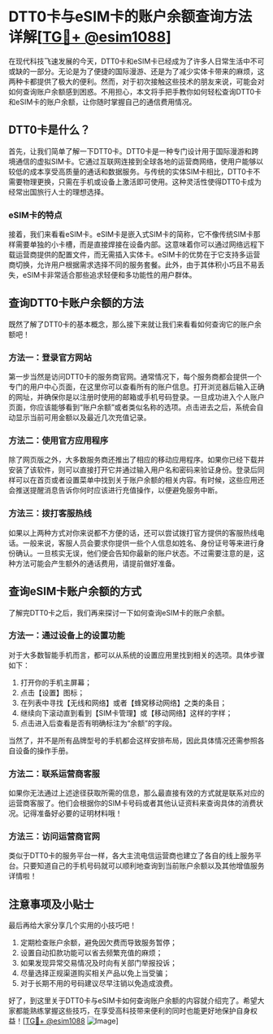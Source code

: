 # DTT0卡与eSIM卡的账户余额查询方法详解[[TG💪+ @esim1088](https://t.me/s/esim1088)]

在现代科技飞速发展的今天，DTT0卡和eSIM卡已经成为了许多人日常生活中不可或缺的一部分。无论是为了便捷的国际漫游、还是为了减少实体卡带来的麻烦，这两种卡都提供了极大的便利。然而，对于初次接触这些技术的朋友来说，可能会对如何查询账户余额感到困惑。不用担心，本文将手把手教你如何轻松查询DTT0卡和eSIM卡的账户余额，让你随时掌握自己的通信费用情况。

## DTT0卡是什么？

首先，让我们简单了解一下DTT0卡。DTT0卡是一种专门设计用于国际漫游和跨境通信的虚拟SIM卡。它通过互联网连接到全球各地的运营商网络，使用户能够以较低的成本享受高质量的通话和数据服务。与传统的实体SIM卡相比，DTT0卡不需要物理更换，只需在手机或设备上激活即可使用。这种灵活性使得DTT0卡成为经常出国旅行人士的理想选择。

### eSIM卡的特点

接着，我们来看看eSIM卡。eSIM卡是嵌入式SIM卡的简称，它不像传统SIM卡那样需要单独的小卡槽，而是直接焊接在设备内部。这意味着你可以通过网络远程下载运营商提供的配置文件，而无需插入实体卡。eSIM卡的优势在于它支持多运营商切换，允许用户根据需求选择不同的服务套餐。此外，由于其体积小巧且不易丢失，eSIM卡非常适合那些追求轻便和多功能性的用户群体。

## 查询DTT0卡账户余额的方法

既然了解了DTT0卡的基本概念，那么接下来就让我们来看看如何查询它的账户余额吧！

### 方法一：登录官方网站

第一步当然是访问DTT0卡的服务商官网。通常情况下，每个服务商都会提供一个专门的用户中心页面，在这里你可以查看所有的账户信息。打开浏览器后输入正确的网址，并确保你是以注册时使用的邮箱或手机号码登录。一旦成功进入个人账户页面，你应该能够看到“账户余额”或者类似名称的选项。点击进去之后，系统会自动显示当前可用金额以及最近几次充值记录。

### 方法二：使用官方应用程序

除了网页版之外，大多数服务商还推出了相应的移动应用程序。如果你已经下载并安装了该软件，则可以直接打开它并通过输入用户名和密码来验证身份。登录后同样可以在首页或者设置菜单中找到关于账户余额的相关内容。有时候，这些应用还会推送提醒消息告诉你何时应该进行充值操作，以便避免服务中断。

### 方法三：拨打客服热线

如果以上两种方式对你来说都不方便的话，还可以尝试拨打官方提供的客服热线电话。一般来说，客服人员会要求你提供一些个人信息如姓名、身份证号等来进行身份确认。一旦核实无误，他们便会告知你最新的账户状态。不过需要注意的是，这种方法可能会产生额外的通话费用，请提前做好准备。

## 查询eSIM卡账户余额的方式

了解完DTT0卡之后，我们再来探讨一下如何查询eSIM卡的账户余额。

### 方法一：通过设备上的设置功能

对于大多数智能手机而言，都可以从系统的设置应用里找到相关的选项。具体步骤如下：

1. 打开你的手机主屏幕；
2. 点击【设置】图标；
3. 在列表中寻找【无线和网络】或者【蜂窝移动网络】之类的条目；
4. 继续向下滚动直到看到【SIM卡管理】或【移动网络】这样的字样；
5. 点击进入后查看是否有明确标注为“余额”的字段。

当然了，并不是所有品牌型号的手机都会这样安排布局，因此具体情况还需参照各自设备的操作手册。

### 方法二：联系运营商客服

如果你无法通过上述途径获取所需的信息，那么最直接有效的方式就是联系对应的运营商客服了。他们会根据你的SIM卡号码或者其他认证资料来查询具体的消费状况。记得准备好必要的证明材料哦！

### 方法三：访问运营商官网

类似于DTT0卡的服务平台一样，各大主流电信运营商也建立了各自的线上服务平台。只要知道自己的手机号码就可以顺利地查询到当前账户余额以及其他增值服务详情啦！

## 注意事项及小贴士

最后再给大家分享几个实用的小技巧吧！

1. 定期检查账户余额，避免因欠费而导致服务暂停；
2. 设置自动扣款功能可以省去频繁充值的麻烦；
3. 如果发现异常交易情况及时向有关部门举报投诉；
4. 尽量选择正规渠道购买相关产品以免上当受骗；
5. 对于长期不用的号码建议尽早注销以免造成浪费。

好了，到这里关于DTT0卡与eSIM卡如何查询账户余额的内容就介绍完了。希望大家都能熟练掌握这些技巧，在享受高科技带来便利的同时也能更好地保护自身权益！[[TG💪+ @esim1088](https://t.me/s/esim1088) ![Image](https://i.postimg.cc/4NQfJmqS/Snipaste-2025-05-13-00-14-12.png)]